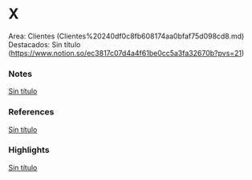 # X

Area: Clientes (Clientes%20240df0c8fb608174aa0bfaf75d098cd8.md)
Destacados: Sin título (https://www.notion.so/ec3817c07d4a4f61be0cc5a3fa32670b?pvs=21)

### Notes

[Sin título](Sin%20ti%CC%81tulo%20240df0c8fb6081af89dce770b6c961d5.csv)

### References

[Sin título](Sin%20ti%CC%81tulo%20240df0c8fb60810683acf2a6f772546c.csv)

### Highlights

[Sin título](Sin%20ti%CC%81tulo%20240df0c8fb6081d7a4a6ff1267365f54.csv)
